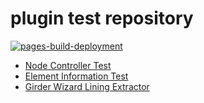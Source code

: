 # plugin test repository

[![pages-build-deployment](https://github.com/midasit-dev/plugintest/actions/workflows/pages/pages-build-deployment/badge.svg?branch=main)](https://github.com/midasit-dev/plugintest/actions/workflows/pages/pages-build-deployment)

- [Node Controller Test](https://midasit-dev.github.io/plugintest/node-controller)
- [Element Information Test](https://midasit-dev.github.io/plugintest/element-information)
- [Girder Wizard Lining Extractor](https://midasit-dev.github.io/plugintest/girder-wizard-lining-extractor)
